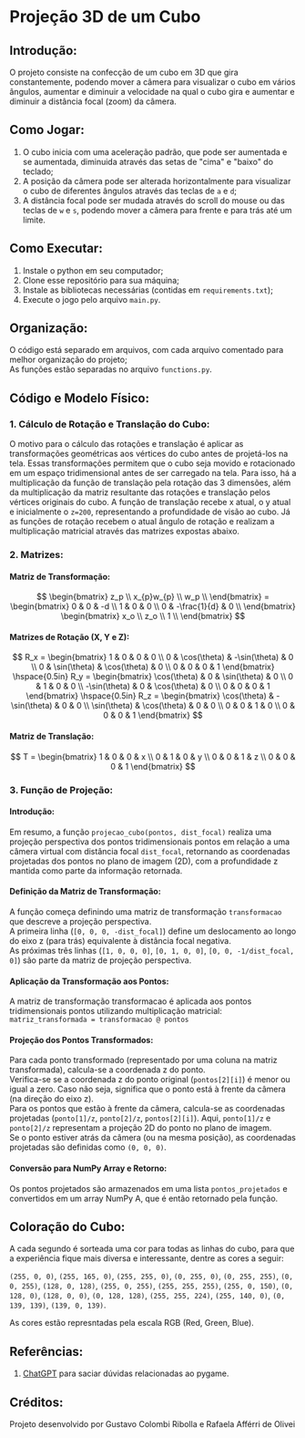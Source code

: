 # Projeção 3D de um Cubo

## Introdução:

O projeto consiste na confecção de um cubo em 3D que gira constantemente, podendo mover a câmera para visualizar o cubo em vários ângulos, aumentar e diminuir a velocidade na qual o cubo gira e aumentar e diminuir a distância focal (zoom) da câmera.

## Como Jogar:

1. O cubo inicia com uma aceleração padrão, que pode ser aumentada e se aumentada, diminuida através das setas de "cima" e "baixo" do teclado;
2. A posição da câmera pode ser alterada horizontalmente para visualizar o cubo de diferentes ângulos através das teclas de  ```a``` e ```d```;
3. A distância focal pode ser mudada através do scroll do mouse ou das teclas de ```w``` e ```s```, podendo mover a câmera para frente e para trás até um limite.

## Como Executar:

1. Instale o python em seu computador;
2. Clone esse repositório para sua máquina;
3. Instale as bibliotecas necessárias (contidas em ```requirements.txt```);
4. Execute o jogo pelo arquivo ```main.py```.

## Organização:

O código está separado em arquivos, com cada arquivo comentado para melhor organização do projeto;<br>
As funções estão separadas no arquivo ```functions.py```.

## Código e Modelo Físico:

### 1. Cálculo de Rotação e Translação do Cubo:

O motivo para o cálculo das rotações e translação é aplicar as transformações geométricas aos vértices do cubo antes de projetá-los na tela. Essas transformações permitem que o cubo seja movido e rotacionado em um espaço tridimensional antes de ser carregado na tela. Para isso, há a multiplicação da função de translação pela rotação das 3 dimensões, além da multiplicação da matriz resultante das rotações e translação pelos vértices originais do cubo. A função de translação recebe x atual, o y atual e inicialmente o ```z=200```, representando a profundidade de visão ao cubo. Já as funções de rotação recebem o atual ângulo de rotação e realizam a multiplicação matricial através das matrizes expostas abaixo.

### 2. Matrizes:

#### Matriz de Transformação:

$$
\begin{bmatrix}
z_p \\
x_{p}w_{p} \\
w_p \\
\end{bmatrix} = 
\begin{bmatrix}
0 & 0 & -d \\
1 & 0 & 0 \\
0 & -\frac{1}{d} & 0 \\
\end{bmatrix}
\begin{bmatrix}
x_o \\
z_o \\
1 \\
\end{bmatrix}
$$

#### Matrizes de Rotação (X, Y e Z):

$$
R_x = \begin{bmatrix}
1 & 0 & 0 & 0 \\
0 & \cos(\theta) & -\sin(\theta) & 0 \\
0 & \sin(\theta) & \cos(\theta) & 0 \\
0 & 0 & 0 & 1
\end{bmatrix}
\hspace{0.5in}
R_y = \begin{bmatrix}
\cos(\theta) & 0 & \sin(\theta) & 0 \\
0 & 1 & 0 & 0 \\
-\sin(\theta) & 0 & \cos(\theta) & 0 \\
0 & 0 & 0 & 1
\end{bmatrix}
\hspace{0.5in}
R_z = \begin{bmatrix}
\cos(\theta) & -\sin(\theta) & 0 & 0 \\
\sin(\theta) & \cos(\theta) & 0 & 0 \\
0 & 0 & 1 & 0 \\
0 & 0 & 0 & 1
\end{bmatrix}
$$

#### Matriz de Translação:

$$
T = \begin{bmatrix}
1 & 0 & 0 & x \\
0 & 1 & 0 & y \\
0 & 0 & 1 & z \\
0 & 0 & 0 & 1
\end{bmatrix}
$$

### 3. Função de Projeção:

#### Introdução:

Em resumo, a função ```projecao_cubo(pontos, dist_focal)``` realiza uma projeção perspectiva dos pontos tridimensionais pontos em relação a uma câmera virtual com distância focal ```dist_focal```, retornando as coordenadas projetadas dos pontos no plano de imagem (2D), com a profundidade z mantida como parte da informação retornada.

#### Definição da Matriz de Transformação:

A função começa definindo uma matriz de transformação ```transformacao``` que descreve a projeção perspectiva.<br>
A primeira linha (```[0, 0, 0, -dist_focal]```) define um deslocamento ao longo do eixo z (para trás) equivalente à distância focal negativa.<br>
As próximas três linhas (```[1, 0, 0, 0]```, ```[0, 1, 0, 0]```, ```[0, 0, -1/dist_focal, 0]```) são parte da matriz de projeção perspectiva.

#### Aplicação da Transformação aos Pontos:

A matriz de transformação transformacao é aplicada aos pontos tridimensionais pontos utilizando multiplicação matricial:<br>
```matriz_transformada = transformacao @ pontos```

#### Projeção dos Pontos Transformados:

Para cada ponto transformado (representado por uma coluna na matriz transformada), calcula-se a coordenada z do ponto.<br>
Verifica-se se a coordenada z do ponto original (```pontos[2][i]```) é menor ou igual a zero. Caso não seja, significa que o ponto está à frente da câmera (na direção do eixo z).<br>
Para os pontos que estão à frente da câmera, calcula-se as coordenadas projetadas (```ponto[1]/z```, ```ponto[2]/z```, ```pontos[2][i]```). Aqui, ```ponto[1]/z``` e ```ponto[2]/z``` representam a projeção 2D do ponto no plano de imagem.<br>
Se o ponto estiver atrás da câmera (ou na mesma posição), as coordenadas projetadas são definidas como ```(0, 0, 0)```.

#### Conversão para NumPy Array e Retorno:

Os pontos projetados são armazenados em uma lista ```pontos_projetados``` e convertidos em um array NumPy A, que é então retornado pela função.

## Coloração do Cubo:

A cada segundo é sorteada uma cor para todas as linhas do cubo, para que a experiência fique mais diversa e interessante, dentre as cores a seguir:

```(255, 0, 0)```, ```(255, 165, 0)```, ```(255, 255, 0)```, ```(0, 255, 0)```, ```(0, 255, 255)```, ```(0, 0, 255)```, ```(128, 0, 128)```, ```(255, 0, 255)```, ```(255, 255, 255)```, 
```(255, 0, 150)```, ```(0, 128, 0)```, ```(128, 0, 0)```, ```(0, 128, 128)```, ```(255, 255, 224)```, ```(255, 140, 0)```, ```(0, 139, 139)```, ```(139, 0, 139)```.

As cores estão represntadas pela escala RGB (Red, Green, Blue).

## Referências:
1. [ChatGPT](https://chat.openai.com/) para saciar dúvidas relacionadas ao pygame.

## Créditos:
Projeto desenvolvido por Gustavo Colombi Ribolla e Rafaela Afférri de Olivei